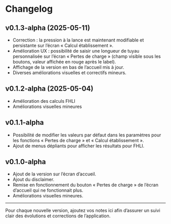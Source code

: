 # Changelog

## v0.1.3-alpha (2025-05-11)
- Correction : la pression à la lance est maintenant modifiable et persistante sur l’écran « Calcul établissement ».
- Amélioration UX : possibilité de saisir une longueur de tuyau personnalisée sur l’écran « Pertes de charge » (champ visible sous les boutons, valeur affichée en rouge après le label).
- Affichage de la version en bas de l’accueil mis à jour.
- Diverses améliorations visuelles et correctifs mineurs.

## v0.1.2-alpha (2025-05-04)
- Amélioration des calculs FHLI
- Améliorations visuelles mineures

## v0.1.1-alpha
- Possibilité de modifier les valeurs par défaut dans les paramètres pour les fonctions « Pertes de charge » et « Calcul établissement ».
- Ajout de menus dépliants pour afficher les résultats pour FHLI.

## v0.1.0-alpha
- Ajout de la version sur l’écran d’accueil.
- Ajout du disclaimer.
- Remise en fonctionnement du bouton « Pertes de charge » de l’écran d’accueil qui ne fonctionnait plus.
- Améliorations visuelles mineures.

---

Pour chaque nouvelle version, ajoutez vos notes ici afin d’assurer un suivi clair des évolutions et corrections de l’application.
